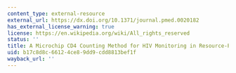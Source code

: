 ```yaml
---
content_type: external-resource
external_url: https://dx.doi.org/10.1371/journal.pmed.0020182
has_external_license_warning: true
license: https://en.wikipedia.org/wiki/All_rights_reserved
status: ''
title: A Microchip CD4 Counting Method for HIV Monitoring in Resource-Poor Settings
uid: b17c8d8c-6612-4ce8-9dd9-cdd8813bef1f
wayback_url: ''
---
```

